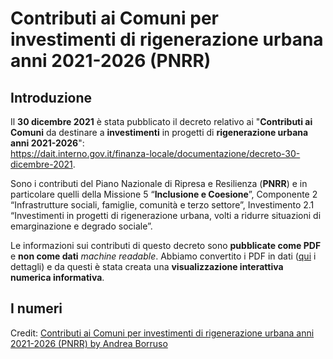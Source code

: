 # Contributi ai Comuni per investimenti di rigenerazione urbana anni 2021-2026 (PNRR)


## Introduzione

Il **30 dicembre 2021** è stata pubblicato il decreto relativo ai "**Contributi ai Comuni** da destinare a **investimenti** in progetti di **rigenerazione urbana anni 2021-2026**":<br>
<https://dait.interno.gov.it/finanza-locale/documentazione/decreto-30-dicembre-2021>.


Sono i contributi del Piano Nazionale di Ripresa e Resilienza (**PNRR**) e in particolare quelli della Missione 5 “**Inclusione e Coesione**”, Componente 2 “Infrastrutture sociali, famiglie, comunità e terzo settore”, Investimento 2.1 “Investimenti in progetti di rigenerazione urbana, volti a ridurre situazioni di emarginazione e degrado sociale”.

Le informazioni sui contributi di questo decreto sono **pubblicate come PDF** e **non come dati** *machine readable*. Abbiamo convertito i PDF in dati ([qui](https://github.com/ondata/datiBeneComuneMonitoraggio/blob/main/catalogo/PNRRcontributiComuniRigenerazioneUrbana/README.md) i dettagli) e da questi è stata creata una **visualizzazione interattiva numerica informativa**.

## I numeri

<div id="observablehq-viewof-Reg-cad9fe1c"></div>
<div id="observablehq-viewof-Prov-cad9fe1c"></div>
<div id="observablehq-testo-cad9fe1c"></div>
<div id="observablehq-lista-cad9fe1c"></div>
<p>Credit: <a href="https://observablehq.com/@aborruso/contributi-pnrr-rigenerazione-urbana">Contributi ai Comuni per investimenti di rigenerazione urbana anni 2021-2026 (PNRR) by Andrea Borruso</a></p>

<script type="module">
import {Runtime, Inspector} from "https://cdn.jsdelivr.net/npm/@observablehq/runtime@4/dist/runtime.js";
import define from "https://api.observablehq.com/@aborruso/contributi-pnrr-rigenerazione-urbana.js?v=3";
new Runtime().module(define, name => {
  if (name === "lista") return new Inspector(document.querySelector("#observablehq-lista-cad9fe1c"));
  if (name === "testo") return new Inspector(document.querySelector("#observablehq-testo-cad9fe1c"));
  if (name === "viewof Prov") return new Inspector(document.querySelector("#observablehq-viewof-Prov-cad9fe1c"));
  if (name === "viewof Reg") return new Inspector(document.querySelector("#observablehq-viewof-Reg-cad9fe1c"));
  return ["listaComuni","listaContributi","totaleProvincia","comuniSelezionati","listaProv","totaleRegione","percentualeReg"].includes(name);
});
</script>
